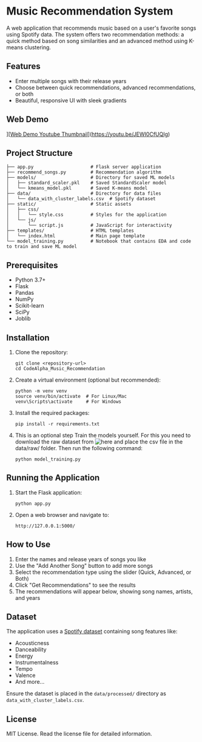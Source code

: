 # Music Recommendation System

A web application that recommends music based on a user's favorite songs using Spotify data. The system offers two recommendation methods: a quick method based on song similarities and an advanced method using K-means clustering.

## Features

- Enter multiple songs with their release years
- Choose between quick recommendations, advanced recommendations, or both
- Beautiful, responsive UI with sleek gradients

## Web Demo

][[Web Demo Youtube Thumbnail](https://img.youtube.com/vi/JEWI0CfUQIg/maxres3.jpg)](https://youtu.be/JEWI0CfUQIg)

## Project Structure

```
├── app.py                     # Flask server application
├── recommend_songs.py         # Recommendation algorithm
├── models/                    # Directory for saved ML models
│   ├── standard_scaler.pkl    # Saved StandardScaler model
│   └── kmeans_model.pkl       # Saved K-means model
├── data/                      # Directory for data files
│   └── data_with_cluster_labels.csv  # Spotify dataset
├── static/                    # Static assets
│   ├── css/
│   │   └── style.css          # Styles for the application
│   └── js/
│       └── script.js          # JavaScript for interactivity
├── templates/                 # HTML templates
│   └── index.html             # Main page template
└── model_training.py          # Notebook that contains EDA and code to train and save ML model
```

## Prerequisites

- Python 3.7+
- Flask
- Pandas
- NumPy
- Scikit-learn
- SciPy
- Joblib

## Installation

1. Clone the repository:
   ```
   git clone <repository-url>
   cd CodeAlpha_Music_Recommendation
   ```

2. Create a virtual environment (optional but recommended):
   ```
   python -m venv venv
   source venv/bin/activate  # For Linux/Mac
   venv\Scripts\activate     # For Windows
   ```

3. Install the required packages:
   ```
   pip install -r requirements.txt
   ```

4. This is an optional step
   Train the models yourself. For this you need to download the raw dataset from ![here](https://www.kaggle.com/datasets/vatsalmavani/spotify-dataset?resource=download) and place the csv file in the data/raw/ folder. Then run the following command:
   ```
   python model_training.py
   ```

## Running the Application

1. Start the Flask application:
   ```
   python app.py
   ```

2. Open a web browser and navigate to:
   ```
   http://127.0.0.1:5000/
   ```

## How to Use

1. Enter the names and release years of songs you like
2. Use the "Add Another Song" button to add more songs
3. Select the recommendation type using the slider (Quick, Advanced, or Both)
4. Click "Get Recommendations" to see the results
5. The recommendations will appear below, showing song names, artists, and years

## Dataset

The application uses a [Spotify dataset](https://www.kaggle.com/datasets/vatsalmavani/spotify-dataset?resource=download) containing song features like:
- Acousticness
- Danceability
- Energy
- Instrumentalness
- Tempo
- Valence
- And more...

Ensure the dataset is placed in the `data/processed/` directory as `data_with_cluster_labels.csv`.

## License

MIT License. Read the license file for detailed information.
